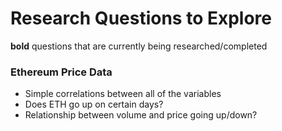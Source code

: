 # Research Questions to Explore

**bold** questions that are currently being researched/completed

### Ethereum Price Data

- Simple correlations between all of the variables
- Does ETH go up on certain days?
- Relationship between volume and price going up/down?

